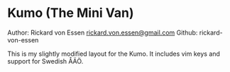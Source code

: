 # Kumo (The Mini Van)

Author: Rickard von Essen <rickard.von.essen@gmail.com>
Github: rickard-von-essen

This is my slightly modified layout for the Kumo. It includes vim keys and support for Swedish ÅÄÖ.



